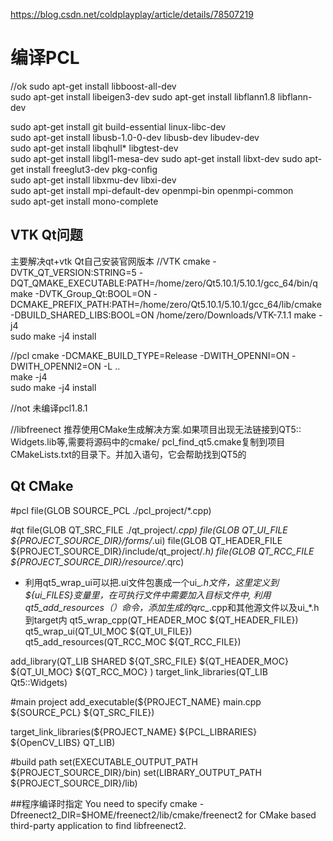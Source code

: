 https://blog.csdn.net/coldplayplay/article/details/78507219

# 编译PCL
//ok
sudo apt-get install libboost-all-dev  
sudo apt-get install libeigen3-dev 
sudo apt-get install libflann1.8 libflann-dev  


sudo apt-get install git build-essential linux-libc-dev  
sudo apt-get install libusb-1.0-0-dev libusb-dev libudev-dev  
sudo apt-get install libqhull* libgtest-dev  
sudo apt-get install libgl1-mesa-dev 
sudo apt-get install libxt-dev 
sudo apt-get install freeglut3-dev pkg-config  
sudo apt-get install libxmu-dev libxi-dev   
sudo apt-get install mpi-default-dev openmpi-bin openmpi-common  
sudo apt-get install mono-complete  

## VTK Qt问题
主要解决qt+vtk
Qt自己安装官网版本
//VTK
cmake -DVTK_QT_VERSION:STRING=5 -DQT_QMAKE_EXECUTABLE:PATH=/home/zero/Qt5.10.1/5.10.1/gcc_64/bin/qmake -DVTK_Group_Qt:BOOL=ON -DCMAKE_PREFIX_PATH:PATH=/home/zero/Qt5.10.1/5.10.1/gcc_64/lib/cmake -DBUILD_SHARED_LIBS:BOOL=ON  /home/zero/Downloads/VTK-7.1.1 
make -j4  
sudo make -j4 install 

//pcl
cmake -DCMAKE_BUILD_TYPE=Release -DWITH_OPENNI=ON -DWITH_OPENNI2=ON -L ..  
make -j4  
sudo make -j4 install  

//not 未编译pcl1.8.1


//libfreenect
推荐使用CMake生成解决方案.如果项目出现无法链接到QT5:: Widgets.lib等,需要将源码中的cmake/
pcl_find_qt5.cmake复制到项目CMakeLists.txt的目录下。并加入语句，它会帮助找到QT5的


## Qt CMake
\#pcl
file(GLOB SOURCE_PCL ./pcl_project/*.cpp)

\#qt
file(GLOB QT_SRC_FILE ./qt_project/*.cpp)
file(GLOB QT_UI_FILE ${PROJECT_SOURCE_DIR}/forms/*.ui)
file(GLOB QT_HEADER_FILE ${PROJECT_SOURCE_DIR}/include/qt_project/*.h)
file(GLOB QT_RCC_FILE ${PROJECT_SOURCE_DIR}/resource/*.qrc)

* 利用qt5_wrap_ui可以把.ui文件包裹成一个ui_*.h文件，这里定义到${ui_FILES}变量里，在可执行文件中需要加入目标文件中, 利用qt5_add_resources（）命令，添加生成的qrc_*.cpp和其他源文件以及ui_*.h到target内
qt5_wrap_cpp(QT_HEADER_MOC ${QT_HEADER_FILE})
qt5_wrap_ui(QT_UI_MOC ${QT_UI_FILE})
qt5_add_resources(QT_RCC_MOC ${QT_RCC_FILE})

add_library(QT_LIB SHARED
    ${QT_SRC_FILE}
    ${QT_HEADER_MOC}
    ${QT_UI_MOC}
    ${QT_RCC_MOC}
    )
target_link_libraries(QT_LIB
    Qt5::Widgets)

\#main project
add_executable(${PROJECT_NAME}
    main.cpp
    ${SOURCE_PCL}
    ${QT_SRC_FILE})

target_link_libraries(${PROJECT_NAME}
    ${PCL_LIBRARIES}
    ${OpenCV_LIBS}
    QT_LIB)

\#build path
set(EXECUTABLE_OUTPUT_PATH ${PROJECT_SOURCE_DIR}/bin)
set(LIBRARY_OUTPUT_PATH ${PROJECT_SOURCE_DIR}/lib)

##程序编译时指定
You need to specify cmake -Dfreenect2_DIR=$HOME/freenect2/lib/cmake/freenect2 for CMake based third-party application to find libfreenect2.






